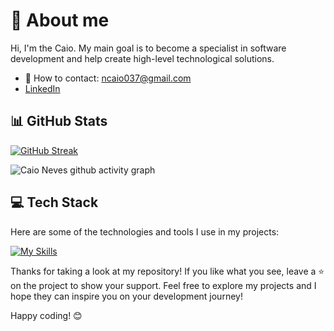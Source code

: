 # 👤 About me

Hi, I'm the Caio.
My main goal is to become a specialist in software development and help create high-level technological solutions.
- 📧 How to contact: ncaio037@gmail.com
- [LinkedIn](https://www.linkedin.com/in/caio-neves-531a26206/)

## 📊 GitHub Stats

<a href="https://git.io/streak-stats"><img src="https://streak-stats.demolab.com?user=caioneves05&theme=gotham&hide_border=true&border_radius=20&date_format=j%20M%5B%20Y%5D" alt="GitHub Streak" /></a>

![Caio Neves github activity graph](https://github-readme-activity-graph.vercel.app/graph?username=caioneves05&custom_title=Activity%20Graph&hide_border=true&theme=gotham)


## 💻 Tech Stack

Here are some of the technologies and tools I use in my projects: 

[![My Skills](https://skillicons.dev/icons?i=js,typescript,nodejs,expressjs,mongodb,docker,jest,nestjs,linux,react,nextjs,kafka,graphql,git,flask,python,apollo,tailwindcss,styledcomponents,aws)](https://skillicons.dev)



Thanks for taking a look at my repository! If you like what you see, leave a ⭐️ on the project to show your support. Feel free to explore my projects and I hope they can inspire you on your development journey!

Happy coding! 😊
